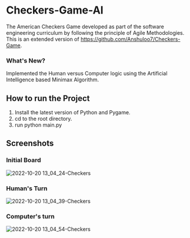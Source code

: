 # Checkers-Game-AI 
The American Checkers Game developed as part of the software engineering curriculum by following the principle of Agile Methodologies. 
This is an extended version of https://github.com/Anshuloo7/Checkers-Game.

### What's New? 
Implemented the Human versus Computer logic using the Artificial Intelligence based Minimax Algorithm.


## How to run the Project
1) Install the latest version of Python and Pygame.
2) cd to the root directory.
3) run python main.py

## Screenshots

### Initial Board
![2022-10-20 13_04_24-Checkers](https://user-images.githubusercontent.com/22723598/197025710-da53783a-e3db-42f9-b323-7bf5e36c97b5.png)
### Human's Turn
![2022-10-20 13_04_39-Checkers](https://user-images.githubusercontent.com/22723598/197025711-fc5964c4-9408-41ea-a7b4-6c62b318f043.png)
### Computer's turn 
![2022-10-20 13_04_54-Checkers](https://user-images.githubusercontent.com/22723598/197025714-dc43bfe1-1c33-4601-9f02-b30d6031e6a3.png)
